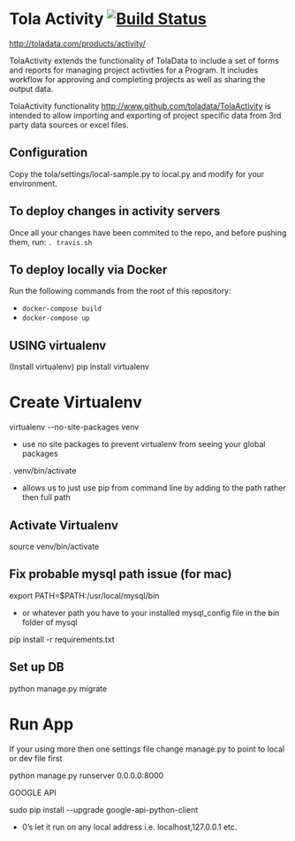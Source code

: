 Tola Activity [![Build Status](https://travis-ci.org/toladata/TolaActivity.svg?branch=master)](https://travis-ci.org/toladata/TolaActivity)
====
http://toladata.com/products/activity/

TolaActivity extends the functionality of TolaData to include a set of forms and
reports for managing project activities for a Program.  It includes workflow for approving
and completing projects as well as sharing the output data.


TolaActivity functionality http://www.github.com/toladata/TolaActivity is intended to allow importing
and exporting of project specific data from 3rd party data sources or excel
files.

## Configuration
Copy the tola/settings/local-sample.py to local.py and modify for your environment.

## To deploy changes in activity servers
Once all your changes have been commited to the repo, and before pushing them, run:
`. travis.sh`

## To deploy locally via Docker
Run the following commands from the root of this repository:
  - `docker-compose build`
  - `docker-compose up`

## USING virtualenv
(Install virtualenv)
pip install virtualenv

# Create Virtualenv
virtualenv --no-site-packages venv
* use no site packages to prevent virtualenv from seeing your global packages

. venv/bin/activate
* allows us to just use pip from command line by adding to the path rather then full path

## Activate Virtualenv
source venv/bin/activate

## Fix probable mysql path issue (for mac)
export PATH=$PATH:/usr/local/mysql/bin
* or whatever path you have to your installed mysql_config file in the bin folder of mysql

pip install -r requirements.txt

## Set up DB
python manage.py migrate

# Run App
If your using more then one settings file change manage.py to point to local or dev file first

python manage.py runserver 0.0.0.0:8000

GOOGLE API

sudo pip install --upgrade google-api-python-client
* 0’s let it run on any local address i.e. localhost,127.0.0.1 etc.

